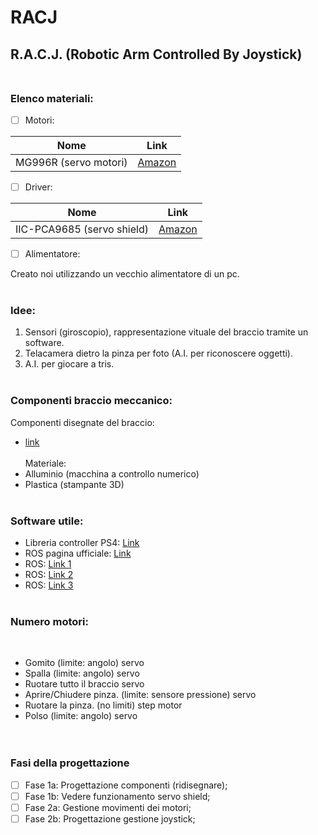 # RACJ
## R.A.C.J. (Robotic Arm Controlled By Joystick)</br></br>



### Elenco materiali:


- [ ] Motori:

 Nome          | Link
---------------|--------------------------------------------------------------------------------------------------------------------------------------------------------------
 MG996R (servo motori)       | [Amazon](https://www.amazon.it/gp/product/B07DQJ1JXY/ref=ppx_yo_dt_b_asin_image_o02_s00?ie=UTF8&psc=1)


- [ ] Driver:

Nome        | Link
------------|--------------------------------------------------------------------------------------------------------------------------------------------------
IIC-PCA9685 (servo shield) | [Amazon](https://www.amazon.it/gp/product/B07RG9ZTMD/ref=ppx_yo_dt_b_asin_title_o04_s00?ie=UTF8&psc=1)



- [ ] Alimentatore:

Creato noi utilizzando un vecchio alimentatore di un pc.
</br></br>



### Idee:
1. Sensori (giroscopio), rappresentazione vituale del braccio tramite un software.
2. Telacamera dietro la pinza per foto (A.I. per riconoscere oggetti).
3. A.I. per giocare a tris.
</br></br>



### Componenti braccio meccanico:
Componenti disegnate del braccio:</br>
- [link](https://drive.google.com/drive/folders/1HjEIjqocrRrQA5hRc8pm9diKWBKX8TIF?usp=sharing)</br></br>
Materiale:
- Alluminio (macchina a controllo numerico)
- Plastica (stampante 3D)
</br></br>



### Software utile:
- Libreria controller PS4: [Link](https://pypi.org/project/pyPS4Controller/)
- ROS pagina ufficiale: [Link](https://www.ros.org/)
- ROS: [Link 1](https://www.instructables.com/Getting-Started-with-ROS-Robotic-Operating-Syste/)
- ROS: [Link 2](https://robohub.org/programming-for-robotics-introduction-to-ros/)
- ROS: [Link 3](https://github.com/ros/documentation/tree/master/rosdoc)
</br></br>



### Numero motori:

</br>

- Gomito (limite: angolo)                             servo
- Spalla (limite: angolo)                             servo
- Ruotare tutto il braccio                            servo
- Aprire/Chiudere pinza. (limite: sensore pressione)  servo
- Ruotare la pinza. (no limiti)                       step motor
- Polso (limite: angolo)                              servo
</br></br></br>



### Fasi della progettazione
- [ ] Fase 1a: Progettazione componenti (ridisegnare);
- [ ] Fase 1b: Vedere funzionamento servo shield;
- [ ] Fase 2a: Gestione movimenti dei motori;
- [ ] Fase 2b: Progettazione gestione joystick;
